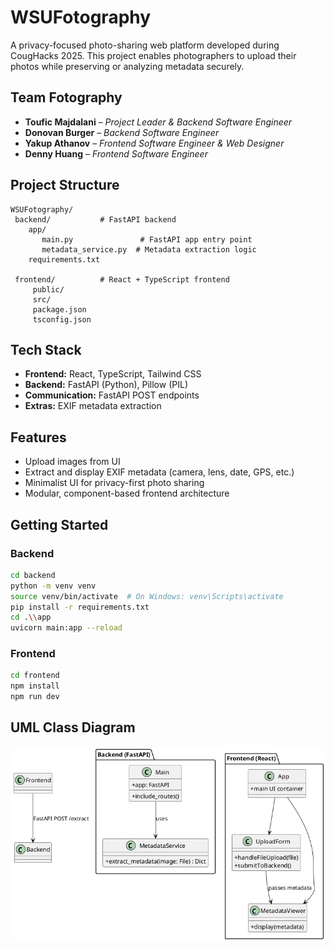 # WSUFotography

A privacy-focused photo-sharing web platform developed during CougHacks 2025. This project enables photographers to upload their photos while preserving or analyzing metadata securely.

## Team Fotography

- **Toufic Majdalani** – _Project Leader & Backend Software Engineer_
- **Donovan Burger** – _Backend Software Engineer_
- **Yakup Athanov** – _Frontend Software Engineer & Web Designer_
- **Denny Huang** – _Frontend Software Engineer_

## Project Structure

```
WSUFotography/
 backend/           # FastAPI backend
    app/
       main.py               # FastAPI app entry point
       metadata_service.py  # Metadata extraction logic
    requirements.txt

 frontend/          # React + TypeScript frontend
     public/
     src/
     package.json
     tsconfig.json
```

## Tech Stack

- **Frontend:** React, TypeScript, Tailwind CSS
- **Backend:** FastAPI (Python), Pillow (PIL)
- **Communication:** FastAPI POST endpoints
- **Extras:** EXIF metadata extraction

## Features

- Upload images from UI
- Extract and display EXIF metadata (camera, lens, date, GPS, etc.)
- Minimalist UI for privacy-first photo sharing
- Modular, component-based frontend architecture

## Getting Started

### Backend

```bash
cd backend
python -m venv venv
source venv/bin/activate  # On Windows: venv\Scripts\activate
pip install -r requirements.txt
cd .\\app
uvicorn main:app --reload
```

### Frontend

```bash
cd frontend
npm install
npm run dev
```

## UML Class Diagram

![UML Diagram](https://raw.githubusercontent.com/majdaltouzach/CougHacks2025/master/diagrams/diagram-uml.png)
